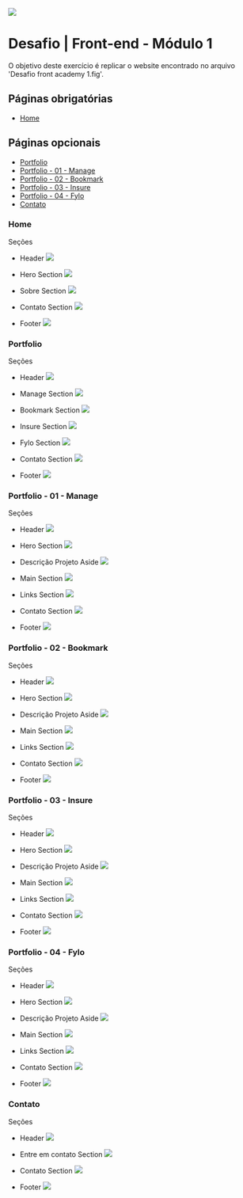 ![](https://i.imgur.com/xG74tOh.png)

# Desafio | Front-end - Módulo 1

O objetivo deste exercício é replicar o website encontrado no arquivo 'Desafio front academy 1.fig'.

## Páginas obrigatórias
 - [Home](#Home)

## Páginas opcionais
 - [Portfolio](#Portfolio)
 - [Portfolio - 01 - Manage](#Portfolio---01---Manage)
 - [Portfolio - 02 - Bookmark](#Portfolio---02---Bookmark)
 - [Portfolio - 03 - Insure](#Portfolio---03---Insure)
 - [Portfolio - 04 - Fylo](#Portfolio---04---Fylo)
 - [Contato](#Contato)

### Home

Seções

- Header ![](https://i.imgur.com/Vwj9U0y.png)

- Hero Section ![](https://i.imgur.com/tjYO6R6.png)

- Sobre Section ![](https://i.imgur.com/KHPaEWW.png)

- Contato Section ![](https://i.imgur.com/e88URFi.png)

- Footer ![](https://i.imgur.com/P06m37L.png)

### Portfolio

Seções

- Header ![](https://i.imgur.com/1pDIzMz.png)

- Manage Section ![](https://i.imgur.com/jHweGIb.png)

- Bookmark Section ![](https://i.imgur.com/uTpctrq.png)

- Insure Section ![](https://i.imgur.com/BsAWB7m.png)

- Fylo Section ![](https://i.imgur.com/W9s2afk.png)

- Contato Section ![](https://i.imgur.com/e88URFi.png)

- Footer ![](https://i.imgur.com/P06m37L.png)

### Portfolio - 01 - Manage

Seções

- Header ![](https://i.imgur.com/1pDIzMz.png)

- Hero Section ![](https://i.imgur.com/JYY2lNG.png)

- Descrição Projeto Aside ![](https://i.imgur.com/uEgRim6.png)

- Main Section 
![](https://i.imgur.com/O1JyZtK.png)

- Links Section ![](https://i.imgur.com/zGJMDOE.png)

- Contato Section ![](https://i.imgur.com/e88URFi.png)

- Footer ![](https://i.imgur.com/P06m37L.png)

### Portfolio - 02 - Bookmark

Seções

- Header ![](https://i.imgur.com/1pDIzMz.png)

- Hero Section ![](https://i.imgur.com/ag3Madi.png)

- Descrição Projeto Aside 
![](https://i.imgur.com/JDvgptu.png)

- Main Section 
![](https://i.imgur.com/T41K6z3.png)

- Links Section ![](https://i.imgur.com/UpCLzFL.png)

- Contato Section ![](https://i.imgur.com/e88URFi.png)

- Footer ![](https://i.imgur.com/P06m37L.png)

### Portfolio - 03 - Insure

Seções

- Header ![](https://i.imgur.com/1pDIzMz.png)

- Hero Section ![](https://i.imgur.com/yJMQ0iJ.png)

- Descrição Projeto Aside 
![](https://i.imgur.com/zofNYva.png)

- Main Section 
![](https://i.imgur.com/BMMJXlz.png)

- Links Section ![](https://i.imgur.com/9fYN4lI.png)

- Contato Section ![](https://i.imgur.com/e88URFi.png)

- Footer ![](https://i.imgur.com/P06m37L.png)

### Portfolio - 04 - Fylo

Seções

- Header ![](https://i.imgur.com/1pDIzMz.png)

- Hero Section ![](https://i.imgur.com/7IcYjiF.png)

- Descrição Projeto Aside 
![](https://i.imgur.com/fKuRKYX.png)

- Main Section 
![](https://i.imgur.com/MQC6y17.png)

- Links Section ![](https://i.imgur.com/3WGHl8V.png)

- Contato Section ![](https://i.imgur.com/e88URFi.png)

- Footer ![](https://i.imgur.com/P06m37L.png)

### Contato

Seções

- Header ![](https://i.imgur.com/ubDorki.png)

- Entre em contato Section ![](https://i.imgur.com/4GLs5Iw.png)

- Contato Section ![](https://i.imgur.com/VvO2m7w.png)

- Footer ![](https://i.imgur.com/P06m37L.png)

